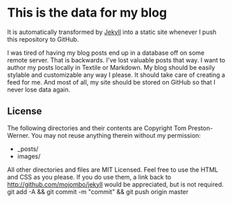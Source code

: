 # This is the data for my blog

It is automatically transformed by [Jekyll](http://github.com/mojombo/jekyll)
into a static site whenever I push this repository to GitHub.

I was tired of having my blog posts end up in a database off on some remote
server. That is backwards. I've lost valuable posts that way. I want to author
my posts locally in Textile or Markdown. My blog should be easily stylable and
customizable any way I please. It should take care of creating a feed for me.
And most of all, my site should be stored on GitHub so that I never lose data
again.

## License

The following directories and their contents are Copyright Tom Preston-Werner.
You may not reuse anything therein without my permission:

* \_posts/
* images/

All other directories and files are MIT Licensed. Feel free to use the HTML and
CSS as you please. If you do use them, a link back to
http://github.com/mojombo/jekyll would be appreciated, but is not required.
git add -A &&  git commit -m "commit" && git push origin master
